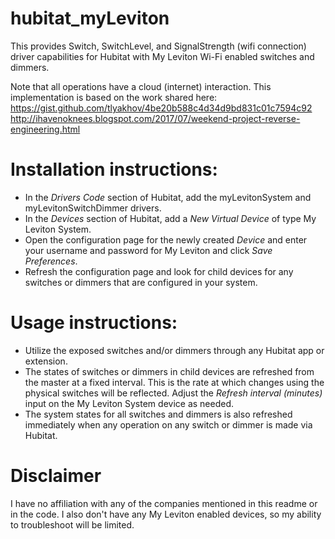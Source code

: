 # hubitat_myLeviton

This provides Switch, SwitchLevel, and SignalStrength (wifi connection) driver capabilities for Hubitat with My Leviton Wi-Fi enabled switches and dimmers.

Note that all operations have a cloud (internet) interaction.  This implementation is based on the work shared here: <br>
https://gist.github.com/tlyakhov/4be20b588c4d34d9bd831c01c7594c92<br>
http://ihavenoknees.blogspot.com/2017/07/weekend-project-reverse-engineering.html

# Installation instructions:

* In the *Drivers Code* section of Hubitat, add the myLevitonSystem and myLevitonSwitchDimmer drivers.
* In the *Devices* section of Hubitat, add a *New Virtual Device* of type My Leviton System.
* Open the configuration page for the newly created *Device* and enter your username and password for My Leviton and click *Save Preferences*.
* Refresh the configuration page and look for child devices for any switches or dimmers that are configured in your system.

# Usage instructions:

* Utilize the exposed switches and/or dimmers through any Hubitat app or extension.
* The states of switches or dimmers in child devices are refreshed from the master at a fixed interval.  This is the rate at which changes using the physical switches will be reflected.  Adjust the *Refresh interval (minutes)* input on the My Leviton System device as needed.  
* The system states for all switches and dimmers is also refreshed immediately when any operation on any switch or dimmer is made via Hubitat.

# Disclaimer

I have no affiliation with any of the companies mentioned in this readme or in the code.  I also don't have any My Leviton enabled devices, so my ability to troubleshoot will be limited.

